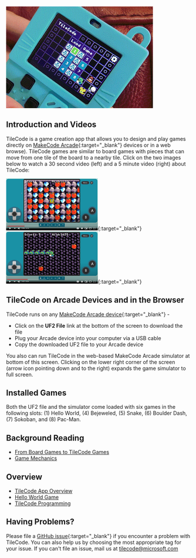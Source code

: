 ![TileCode](pics/meowbit.gif)

## Introduction and Videos

TileCode is a game creation app that allows you to design and play games directly 
on [MakeCode Arcade](https://arcade.makecode.com){:target="_blank"} devices or in a web browse). 
TileCode games are similar to board games with pieces that can move from one tile of the board to a nearby tile. 
Click on the two images below to watch a 30 second video (left) and a 5 minute video (right) about TileCode:
  
[![short video](pics/youtube1.PNG)](https://www.youtube.com/watch?v=3FNAsZw13Ro){:target="_blank"} [![long video](pics/youtube2.PNG)](https://www.youtube.com/watch?v=ZUZNi3dbtLI){:target="_blank"} 

## TileCode on Arcade Devices and in the Browser

TileCode runs on any [MakeCode Arcade device](https://arcade.makecode.com/hardware){:target="_blank"} -
- Click on the **UF2 File** link at the bottom of the screen to download the file 
- Plug your Arcade device into your computer via a USB cable
- Copy the downloaded UF2 file to your Arcade device

You also can run TileCode in the web-based MakeCode Arcade simulator at bottom of this screen.
Clicking on the lower right corner of the screen (arrow icon pointing down and to the right) 
expands the game simulator to full screen. 

## Installed Games

Both the UF2 file and the simulator come loaded with six games in the following slots:
(1) Hello World, (4) Bejeweled, (5) Snake, (6) Boulder Dash, (7) Sokoban, and (8) Pac-Man.

## Background Reading

* [From Board Games to TileCode Games](board)
* [Game Mechanics](mechanics)

## Overview

* [TileCode App Overview](tilecodeapp)
* [Hello World Game](helloworld)
* [TileCode Programming](language)

## Having Problems?

Please file a [GitHub issue](https://github.com/microsoft/tilecode/issues){:target="_blank"} if you encounter 
a problem with TileCode. You can also help us by choosing the most appropriate tag for your issue.  If you can't
file an issue, mail us at [tilecode@microsoft.com](mailto:tilecode@microsoft.com)
